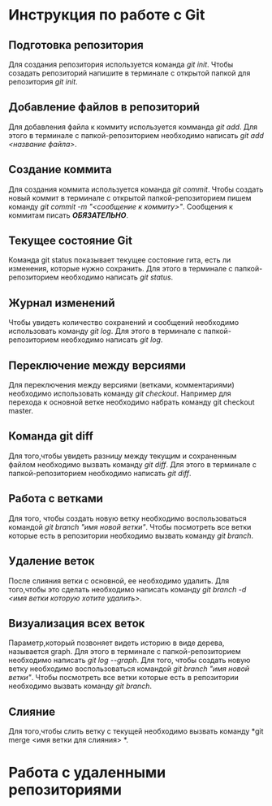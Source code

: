 # Инструкция по работе с Git

## Подготовка репозитория
Для создания репозитория используется команда *git init*. Чтобы созадать репозиторий напишите в терминале с открытой папкой для репозитория *git init*.

## Добавление файлов в репозиторий

Для добавления файла к коммиту используется комманда *git add*. Для этого в терминале с папкой-репозиторием необходимо написать *git add <название файла>*.

## Создание коммита
Для создания коммита используется команда *git commit*. Чтобы создать новый коммит в терминале с открытой папкой-репозиторием пишем команду *git commit -m "<сообщение к коммиту>"*. Сообщения к коммитам писать ***ОБЯЗАТЕЛЬНО***.

## Текущее состояние Git

Команда git status показывает текущее состояние гита, есть ли изменения, которые нужно сохранить. Для этого в терминале с папкой-репозиторием необходимо написать *git status*.

## Журнал изменений

Чтобы увидеть количество сохранений и сообщений необходимо использовать команду *git log*. Для этого в терминале с папкой-репозиторием необходимо написать *git log*.

## Переключение между версиями

Для переключения между версиями (ветками, комментариями) необходимо использовать команду *git checkout*. Например для перехода к основной ветке необходимо набрать команду git checkout master.

## Команда git diff

Для того,чтобы увидеть разницу между текущим и сохраненным файлом необходимо вызвать команду *git diff*. Для этого в терминале с папкой-репозиторием необходимо написать *git diff*.

## Работа с ветками

Для того, чтобы создать новую ветку необходимо воспользоваться командой *git branch  "имя новой ветки"*. Чтобы посмотреть все ветки которые есть в репозитории необходимо вызвать команду *git branch*.

## Удаление веток

После слияния ветки с основной, ее необходимо удалить. Для того,чтобы это сделать необходимо написать команду *git branch -d <имя ветки которую хотите удалить>*.

## Визуализация всех веток

Параметр,который позвоняет видеть историю в виде дерева, называется graph. Для этого в терминале с папкой-репозиторием необходимо написать *git log --graph*.
Для того, чтобы создать новую ветку необходимо воспользоваться командой *git branch  "имя новой ветки"*. Чтобы посмотреть все ветки которые есть в репозитории необходимо вызвать команду *git branch*. 

## Слияние

Для того,чтобы слить ветку с текущей необходимо вызвать команду *git merge <имя ветки для слияния> *. 


# Работа с удаленными репозиториями

